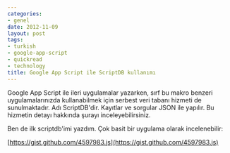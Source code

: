 ```yaml
---
categories:
- genel
date: 2012-11-09
layout: post
tags:
- turkish
- google-app-script
- quickread
- technology
title: Google App Script ile ScriptDB kullanımı
---
```


Google App Script ile ileri uygulamalar yazarken, sırf bu makro benzeri uygulamalarınızda kullanabilmek için serbest veri tabanı hizmeti de sunulmaktadır. Adı ScriptDB'dir. Kayıtlar ve sorgular JSON ile yapılır. Bu hizmetin detayı hakkında şurayı inceleyebilirsiniz.  
  
Ben de ilk scriptdb'imi yazdım. Çok basit bir uygulama olarak incelenebilir:  
  
  
[https://gist.github.com/4597983.js](https://gist.github.com/4597983.js)
